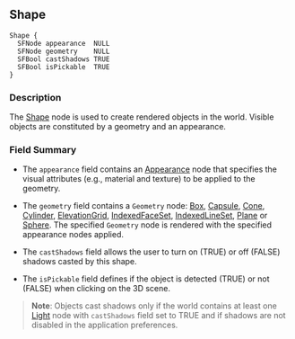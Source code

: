 ## Shape

```
Shape {
  SFNode appearance  NULL
  SFNode geometry    NULL
  SFBool castShadows TRUE
  SFBool isPickable  TRUE
}
```

### Description

The [Shape](#shape) node is used to create rendered objects in the world.
Visible objects are constituted by a geometry and an appearance.

### Field Summary

- The `appearance` field contains an [Appearance](appearance.md) node that
specifies the visual attributes (e.g., material and texture) to be applied to
the geometry.

- The `geometry` field contains a `Geometry` node: [Box](box.md),
[Capsule](capsule.md), [Cone](cone.md), [Cylinder](cylinder.md),
[ElevationGrid](elevationgrid.md), [IndexedFaceSet](indexedfaceset.md),
[IndexedLineSet](indexedlineset.md), [Plane](plane.md) or [Sphere](sphere.md).
The specified `Geometry` node is rendered with the specified appearance nodes
applied.

- The `castShadows` field allows the user to turn on (TRUE) or off (FALSE) shadows
casted by this shape.

- The `isPickable` field defines if the object is detected (TRUE) or not (FALSE) when clicking on the 3D scene.

> **Note**: Objects cast shadows only if the world contains at least one [Light](light.md) node with `castShadows` field set to TRUE and if shadows are not disabled in the application preferences.
